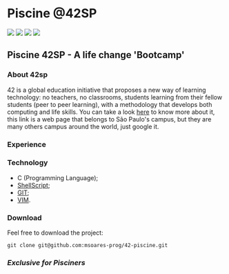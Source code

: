 # Piscine @42SP
![](https://img.shields.io/badge/Piscine-42SP-blueviolet)
![](https://img.shields.io/badge/%C3%89cole-42SP-blue)
![](https://img.shields.io/badge/Language-C-yellowgreen)
![](https://img.shields.io/badge/Language-ShellScript-green)
## Piscine 42SP - A life change 'Bootcamp'

### About 42sp
42 is a global education initiative that proposes a new way of learning technology: no teachers, no classrooms, students learning from their fellow students (peer to peer learning), with a methodology that develops both computing and life skills. You can take a look [here](https://www.42sp.org.br/) to know more about it, this link is a web page that belongs to São Paulo's campus, but they are many others campus around the world, just google it.

### Experience

### Technology
*  C (Programming Language);
* [ShellScript](https://www.shellscript.sh/);
* [GIT](https://git-scm.com/);
* [VIM](https://www.vim.org/).

### Download
Feel free to download the project:
```
git clone git@github.com:msoares-prog/42-piscine.git
```

### *Exclusive for Pisciners*